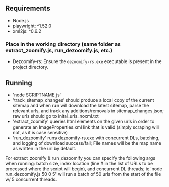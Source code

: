 ## Requirements
+ Node.js
+ playwright: ^1.52.0
+ xml2js: ^0.6.2
### Place in the working directory (same folder as extract_zoomify.js, run_dezoomify.js, etc.)
- Dezoomify-rs: Ensure the `dezoomify-rs.exe` executable is present in the project directory.
## Running
+ 'node SCRIPTNAME.js'
+ 'track_sitemap_changes' should produce a local copy of the current sitemap and when run will download the latest sitemap, parse the relevant urls, and track any additions/removals in sitemap_changes.json; raw urls should go to inital_urls_noxml.txt
+ 'extract_zoomify' queries html elements on the given urls in order to generate an ImageProperties.xml link that is valid (simply scraping will not, as it is case sensitive)
+ 'run_dezoomify' runs dezoomify-rs.exe with concurrent DLs, batching, and logging of download success/fail; File names will be the map name as written in the url by default.

For extract_zoomify & run_dezoomify you can specify the following args when running: batch size, index location (line # in the list of URLs to be processed where the script will begin), and concurrent DL threads; ie.'node run_dezoomify.js 50 0 5' will run a batch of 50 urls from the start of the file w/ 5 concurrent threads.
